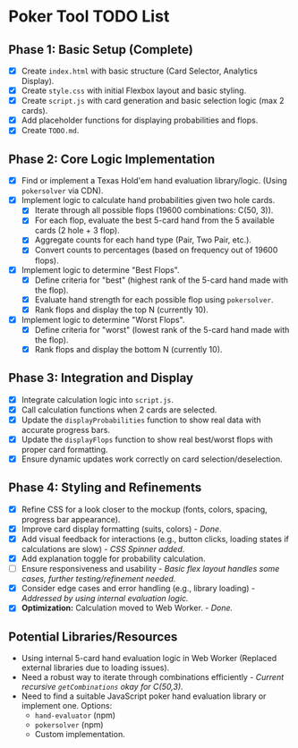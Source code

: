 # Poker Tool TODO List

## Phase 1: Basic Setup (Complete)

*   [x] Create `index.html` with basic structure (Card Selector, Analytics Display).
*   [x] Create `style.css` with initial Flexbox layout and basic styling.
*   [x] Create `script.js` with card generation and basic selection logic (max 2 cards).
*   [x] Add placeholder functions for displaying probabilities and flops.
*   [x] Create `TODO.md`.

## Phase 2: Core Logic Implementation

*   [x] Find or implement a Texas Hold'em hand evaluation library/logic. (Using `pokersolver` via CDN).
*   [x] Implement logic to calculate hand probabilities given two hole cards.
    *   [x] Iterate through all possible flops (19600 combinations: C(50, 3)).
    *   [x] For each flop, evaluate the best 5-card hand from the 5 available cards (2 hole + 3 flop).
    *   [x] Aggregate counts for each hand type (Pair, Two Pair, etc.).
    *   [x] Convert counts to percentages (based on frequency out of 19600 flops).
*   [x] Implement logic to determine "Best Flops".
    *   [x] Define criteria for "best" (highest rank of the 5-card hand made with the flop).
    *   [x] Evaluate hand strength for each possible flop using `pokersolver`.
    *   [x] Rank flops and display the top N (currently 10).
*   [x] Implement logic to determine "Worst Flops".
    *   [x] Define criteria for "worst" (lowest rank of the 5-card hand made with the flop).
    *   [x] Rank flops and display the bottom N (currently 10).

## Phase 3: Integration and Display

*   [x] Integrate calculation logic into `script.js`.
*   [x] Call calculation functions when 2 cards are selected.
*   [x] Update the `displayProbabilities` function to show real data with accurate progress bars.
*   [x] Update the `displayFlops` function to show real best/worst flops with proper card formatting.
*   [x] Ensure dynamic updates work correctly on card selection/deselection.

## Phase 4: Styling and Refinements

*   [x] Refine CSS for a look closer to the mockup (fonts, colors, spacing, progress bar appearance).
*   [x] Improve card display formatting (suits, colors) - *Done*.
*   [x] Add visual feedback for interactions (e.g., button clicks, loading states if calculations are slow) - *CSS Spinner added*.
*   [x] Add explanation toggle for probability calculation.
*   [ ] Ensure responsiveness and usability - *Basic flex layout handles some cases, further testing/refinement needed.*
*   [x] Consider edge cases and error handling (e.g., library loading) - *Addressed by using internal evaluation logic.*
*   [x] **Optimization:** Calculation moved to Web Worker. - *Done.*

## Potential Libraries/Resources

*   Using internal 5-card hand evaluation logic in Web Worker (Replaced external libraries due to loading issues).
*   Need a robust way to iterate through combinations efficiently - *Current recursive `getCombinations` okay for C(50,3)*.
*   Need to find a suitable JavaScript poker hand evaluation library or implement one. Options:
    *   `hand-evaluator` (npm)
    *   `pokersolver` (npm)
    *   Custom implementation. 